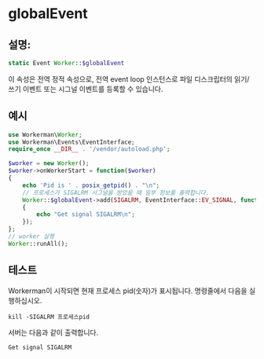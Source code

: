 # globalEvent

## 설명:
```php
static Event Worker::$globalEvent
```

이 속성은 전역 정적 속성으로, 전역 event loop 인스턴스로 파일 디스크립터의 읽기/쓰기 이벤트 또는 시그널 이벤트를 등록할 수 있습니다.


## 예시

```php
use Workerman\Worker;
use Workerman\Events\EventInterface;
require_once __DIR__ . '/vendor/autoload.php';

$worker = new Worker();
$worker->onWorkerStart = function($worker)
{
    echo 'Pid is ' . posix_getpid() . "\n";
    // 프로세스가 SIGALRM 시그널을 받았을 때 일부 정보를 출력합니다.
    Worker::$globalEvent->add(SIGALRM, EventInterface::EV_SIGNAL, function()
    {
        echo "Get signal SIGALRM\n";
    });
};
// worker 실행
Worker::runAll();
```

## 테스트
Workerman이 시작되면 현재 프로세스 pid(숫자)가 표시됩니다. 명령줄에서 다음을 실행하십시오.
```shell
kill -SIGALRM 프로세스pid
```
서버는 다음과 같이 출력합니다.
```shell
Get signal SIGALRM
```
